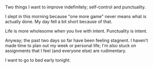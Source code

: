 Two things I want to improve indefinitely; self-control and punctuality. 

I slept in this morning because "one more game" never means what is actually done. 
My day fell a bit short because of that. 

Life is more wholesome when you live with intent. Punctuality is intent. 

Anyway; the past two days so far have been feeling stagnent. 
I haven't made time to plan out my week or personal life; I'm also stuck on assignments that I feel (and everyone else) are rudimentary.

I want to go to bed early tonight. 
